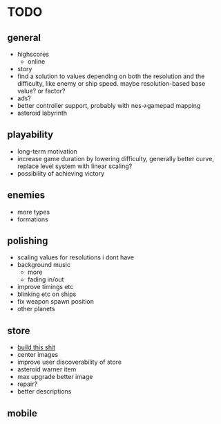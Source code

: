 # TODO
## general
* highscores
    * online
* story
* find a solution to values depending on both the resolution and the difficulty, like enemy or ship speed. maybe resolution-based base value? or factor?
* ads?
* better controller support, probably with nes->gamepad mapping
* asteroid labyrinth

## playability
* long-term motivation
* increase game duration by lowering difficulty, generally better curve, replace level system with linear scaling?
* possibility of achieving victory

## enemies
* more types
* formations

## polishing
* scaling values for resolutions i dont have
* background music
    * more
    * fading in/out
* improve timings etc
* blinking etc on ships
* fix weapon spawn position
* other planets

## store
* [build this shit](https://www.google.de/imgres?imgurl=https%3A%2F%2Fi.stack.imgur.com%2FeUSYe.png&imgrefurl=http%3A%2F%2Fgaming.stackexchange.com%2Fquestions%2F269628%2Fin-sky-force-reloaded-what-are-the-maximum-upgrade-levels-of-your-ship-hardwar&docid=3j_fk_N0L53cRM&tbnid=acTdOXoMZbaqRM%3A&vet=10ahUKEwiouo2R-5LTAhVCWxQKHaKUDm4QMwgbKAEwAQ..i&w=1080&h=1920&bih=1781&biw=1080&q=maximum%20upgrade&ved=0ahUKEwiouo2R-5LTAhVCWxQKHaKUDm4QMwgbKAEwAQ&iact=mrc&uact=8)
* center images
* improve user discoverability of store
* asteroid warner item
* max upgrade better image
* repair?
* better descriptions
    
## mobile
